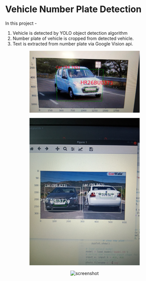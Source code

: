 # Vehicle Number Plate Detection
In this project - 
1. Vehicle is detected by YOLO object detection algorithm
2. Number plate of vehicle is cropped from detected vehicle.
3. Text is extracted from number plate via Google Vision api.

<p align="center">
  <img src="IMG-20200115-WA0003.jpg" width="350" title="screenshot">
</p>

<p align="center">
  <img src= "IMG20200114234630.jpg" width="350" title="screenshot">
</p>


<p align="center">
  <img src= "IMG20200114235008.jpg	" width="350" title="screenshot">
</p>

